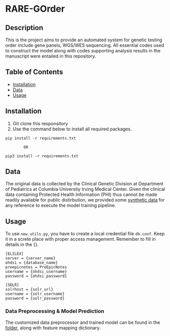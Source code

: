 # RARE-GOrder

## Description
This is the project aims to provide an automated system for genetic testing order include gene panels, WGS/WES sequencing. All essential codes used to construct the model along with codes supporting analysis results in the manuscript were entailed in this repository.


## Table of Contents

- [Installation](#installation)
- [Data](#data)
- [Usage](#useage)

## Installation
1. Git clone this responsitory
2. Use the command below to install all required packages. 
```
pip install -r requirements.txt

        OR

pip3 install -r requirements.txt
```

## Data

The original data is collected by the Clinical Genetic Division at Department of Pediatrics at Columbia Universtiy Irving Medical Center. Given the clinical data containing Protected Health Information (PHI) thus cannot be made readily available for public distirbution, we provided some [synthetic data](data_preprocessing/demo_data) for any reference to execute the model training pipeline.


## Usage
To use `new_utils.py`, you have to create a local credential file `db.conf`. Keep it in a screte place with proper access management. Remember to fill in details in the {}.
```
[ELILEX]
server = {server_name}
ohdsi = {database_name}
preepicnotes = PreEpicNotes
username = {ohdsi_username}
password = {ohdsi_password}

[SOLR]
solrhost = {solr_url}
username = {solr_username}
password = {solr_password}
```

### Data Preprocessing & Model Prediction
The customized data preprocessor and trained model can be found in the [folder](saved_model/), along with feature mapping dictionary. 

